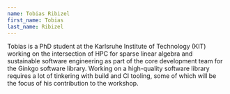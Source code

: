 ```yaml
---
name: Tobias Ribizel
first_name: Tobias
last_name: Ribizel
---
```


Tobias is a PhD student at the Karlsruhe Institute of Technology (KIT) working on the intersection of HPC for sparse linear algebra and sustainable software engineering as part of the core development team for the Ginkgo software library. Working on a high-quality software library requires a lot of tinkering with build and CI tooling, some of which will be the focus of his contribution to the workshop.